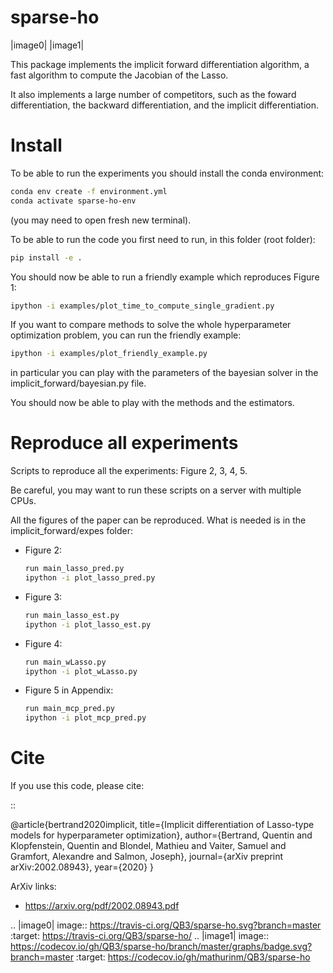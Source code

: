 sparse-ho
=====

|image0| |image1|

This package implements the implicit forward differentiation algorithm, a fast algorithm to compute the Jacobian of the Lasso.

It also implements a large number of competitors, such as the foward differentiation, the backward differentiation, and the implicit differentiation.


Install
=====
To be able to run the experiments  you should install the conda environment:

```bash
conda env create -f environment.yml
conda activate sparse-ho-env
```
(you may need to open  fresh new terminal).

To be able to run the code you first need to run, in this folder (root folder):
```bash
pip install -e .
```

You should now be able to run a friendly example which reproduces Figure 1:
```bash
ipython -i examples/plot_time_to_compute_single_gradient.py
```

If you want to compare methods to solve the whole hyperparameter optimization
problem, you can run the friendly example:
```bash
ipython -i examples/plot_friendly_example.py
```
in particular you can play with the parameters of the bayesian solver in
the implicit_forward/bayesian.py file.

You should now be able to play with the methods and the estimators.


Reproduce all experiments
=====
Scripts to reproduce all the experiments: Figure 2, 3, 4, 5.

Be careful, you may want to run these scripts on a server with multiple CPUs.

All the figures of the paper can be reproduced.
What is needed is in the implicit_forward/expes folder:
- Figure 2:
    ```bash
    run main_lasso_pred.py
    ipython -i plot_lasso_pred.py
    ```
- Figure 3:
    ```bash
    run main_lasso_est.py
    ipython -i plot_lasso_est.py
    ```
- Figure 4:
    ```bash
    run main_wLasso.py
    ipython -i plot_wLasso.py
    ```
- Figure 5 in Appendix:
    ```bash
    run main_mcp_pred.py
    ipython -i plot_mcp_pred.py
    ```



Cite
====

If you use this code, please cite:

::

@article{bertrand2020implicit,
  title={Implicit differentiation of Lasso-type models for hyperparameter optimization},
  author={Bertrand, Quentin and Klopfenstein, Quentin and Blondel, Mathieu and Vaiter, Samuel and Gramfort, Alexandre and Salmon, Joseph},
  journal={arXiv preprint arXiv:2002.08943},
  year={2020}
}



ArXiv links:

- https://arxiv.org/pdf/2002.08943.pdf

.. |image0| image:: https://travis-ci.org/QB3/sparse-ho.svg?branch=master
   :target: https://travis-ci.org/QB3/sparse-ho/
.. |image1| image:: https://codecov.io/gh/QB3/sparse-ho/branch/master/graphs/badge.svg?branch=master
   :target: https://codecov.io/gh/mathurinm/QB3/sparse-ho
